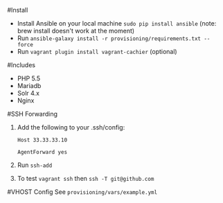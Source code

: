#Install

- Install Ansible on your local machine `sudo pip install ansible` (note: brew install doesn't work at the moment)
- Run `ansible-galaxy install -r provisioning/requirements.txt --force`
- Run `vagrant plugin install vagrant-cachier` (optional)

#Includes
- PHP 5.5
- Mariadb
- Solr 4.x
- Nginx

#SSH Forwarding

1. Add the following to your .ssh/config:

    `Host 33.33.33.10`

    `AgentForward yes`

2. Run `ssh-add`
3. To test `vagrant ssh` then `ssh -T git@github.com`

#VHOST Config
See `provisioning/vars/example.yml`
